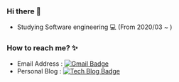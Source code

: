 ### Hi there 👋
 - Studying Software engineering :computer: (From 2020/03 ~ )


### How to reach me? :sparkles:
 - Email Address : [![Gmail Badge](https://img.shields.io/badge/Gmail-d14836?style=flat-square&logo=Gmail&logoColor=white&link=mailto:brightdev.bs@gmail.com)](mailto:fomagran6@gmail.com)
 - Personal Blog : [![Tech Blog Badge](http://img.shields.io/badge/-Tech%20blog-black?style=flat-square&logo=Bloglovin&link=https://brightmango.tistory.com/)](https://brightmango.tistory.com/)

<!--
### My github status 
[![Anurag's GitHub stats](https://github-readme-stats.vercel.app/api?username=brightdev-bs)](https://github.com/anuraghazra/github-readme-stats)

### What I used for projects
![what I used](https://github-readme-stats.vercel.app/api/top-langs/?username=brightdev-bs&layout=compact)
-->


